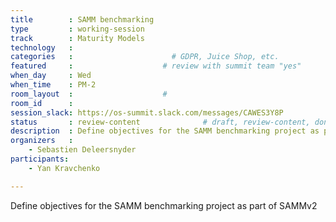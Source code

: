 ```yaml
---
title        : SAMM benchmarking
type         : working-session
track        : Maturity Models
technology   :
categories   :                      # GDPR, Juice Shop, etc.
featured     :                    # review with summit team "yes"
when_day     : Wed
when_time    : PM-2
room_layout  :                    #
room_id      :
session_slack: https://os-summit.slack.com/messages/CAWES3Y8P
status       : review-content              # draft, review-content, done
description  : Define objectives for the SAMM benchmarking project as part of SAMMv2
organizers   :
    - Sebastien Deleersnyder
participants:
    - Yan Kravchenko

---
```


Define objectives for the SAMM benchmarking project as part of SAMMv2
